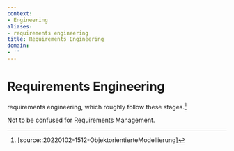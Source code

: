 ```yaml
---
context:
- Engineering
aliases:
- requirements engineering
title: Requirements Engineering
domain:
- ''
---
```


# Requirements Engineering

requirements engineering, which roughly follow these stages.[^1]

Not to be confused for Requirements Management.

[^1]: [source::20220102-1512-ObjektorientierteModellierung]
